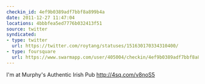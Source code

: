 ```yaml
---
checkin_id: 4ef9b0389adf7bbf8a899b4a
date: 2011-12-27 11:47:04
locations: 4bbbfea5ed7776b032413f51
source: twitter
syndicated:
- type: twitter
  url: https://twitter.com/roytang/statuses/151630170334310400/
- type: foursquare
  url: https://www.swarmapp.com/user/405004/checkin/4ef9b0389adf7bbf8a899b4a?s=10rUFCyj9ooOnUWfWq3kXLH7WdE&ref=tw
---
```


I'm at Murphy's Authentic Irish Pub http://4sq.com/v8noS5